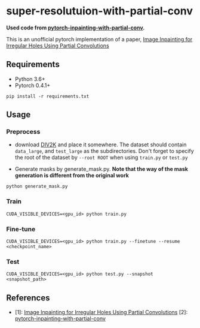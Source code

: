 # super-resolutuion-with-partial-conv

**Used code from [pytorch-inpainting-with-partial-conv](https://github.com/naoto0804/pytorch-inpainting-with-partial-conv).**


This is an unofficial pytorch implementation of a paper, [Image Inpainting for Irregular Holes Using Partial Convolutions](https://arxiv.org/pdf/1804.07723.pdf)

## Requirements
- Python 3.6+
- Pytorch 0.4.1+

```
pip install -r requirements.txt
```

## Usage

### Preprocess 
- download [DIV2K](https://data.vision.ee.ethz.ch/cvl/DIV2K/) and place it somewhere. The dataset should contain `data_large`, and `test_large` as the subdirectories. Don't forget to specify the root of the dataset by `--root ROOT` when using `train.py` or `test.py`

- Generate masks by generate_mask.py. 
 **Note that the way of the mask generation is different from the original work**
```
python generate_mask.py
```

### Train
```
CUDA_VISIBLE_DEVICES=<gpu_id> python train.py
```

### Fine-tune
```
CUDA_VISIBLE_DEVICES=<gpu_id> python train.py --finetune --resume <checkpoint_name>
```
### Test
```
CUDA_VISIBLE_DEVICES=<gpu_id> python test.py --snapshot <snapshot_path>
```

## References
- [1]: [Image Inpainting for Irregular Holes Using Partial Convolutions](https://arxiv.org/pdf/1804.07723.pdf) [2]: [pytorch-inpainting-with-partial-conv](https://github.com/naoto0804/pytorch-inpainting-with-partial-conv#pytorch-inpainting-with-partial-conv)